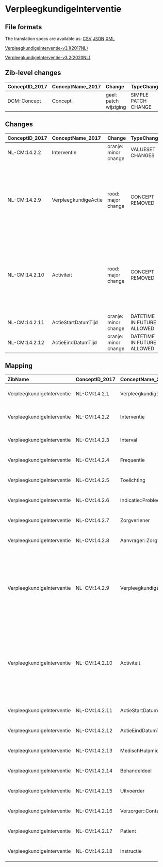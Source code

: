 # VerpleegkundigeInterventie
## File formats

The translation specs are available as: 
[CSV](../csv/VerpleegkundigeInterventie.csv) [JSON](../json/VerpleegkundigeInterventie.json) [XML](../xml/VerpleegkundigeInterventie.xml)



[VerpleegkundigeInterventie-v3.1(2017NL)](https://zibs.nl/wiki/VerpleegkundigeInterventie-v3.1(2017NL))

[VerpleegkundigeInterventie-v3.2(2020NL)](https://zibs.nl/wiki/VerpleegkundigeInterventie-v3.2(2020NL))







## Zib-level changes

| ConceptID_2017   | ConceptName_2017   | Change                | TypeChange          | Omschrijving                         |
|:-----------------|:-------------------|:----------------------|:--------------------|:-------------------------------------|
| DCM::Concept     | Concept            | geel: patch wijziging | SIMPLE PATCH CHANGE | Tekstwijziging defintie van concept. |

## Changes

| ConceptID_2017   | ConceptName_2017     | Change               | TypeChange                 | Impact_heen   | TRANSLATIE_spec_heen                                                                                              | Impact_terug   | TRANSLATIE_spec_terug                                              | Omschrijving                                                                                                                                                                                                                                                             |
|:-----------------|:---------------------|:---------------------|:---------------------------|:--------------|:------------------------------------------------------------------------------------------------------------------|:---------------|:-------------------------------------------------------------------|:-------------------------------------------------------------------------------------------------------------------------------------------------------------------------------------------------------------------------------------------------------------------------|
| NL-CM:14.2.2     | Interventie          | oranje: minor change | VALUESET CHANGES           | Low           | valuesets 2017 -> valueset 2020 regel                                                                             | Medium         | valuesets 2017 <- valueset 2020 regel                              | beschrijving concept aangepast en NIC codelijst is vervallen                                                                                                                                                                                                             |
| NL-CM:14.2.9     | VerpleegkundigeActie | rood: major change   | CONCEPT REMOVED            | High          | IF [blank]source->target ELSE [toon en stuur de inhoud van dit data item als vrije tekst naar een 2020 ontvanger] | Low            |                                                                    | Het tussenliggende VerpleegkundigeActie niveau (container) met bijbehorende omschrijving (Activiteit) is verwijderd en alle overige data-elementen die aan VerpleegkundigeActie verbonden waren zijn nu direct gekoppeld aan het rootconcept VerpleegkundigeInterventie. |
| NL-CM:14.2.10    | Activiteit           | rood: major change   | CONCEPT REMOVED            | High          | IF [blank]source->target ELSE [toon en stuur de inhoud van dit data item als vrije tekst naar een 2020 ontvanger] | Low            |                                                                    | Het tussenliggende VerpleegkundigeActie niveau (container) met bijbehorende omschrijving (Activiteit) is verwijderd en alle overige data-elementen die aan VerpleegkundigeActie verbonden waren zijn nu direct gekoppeld aan het rootconcept VerpleegkundigeInterventie. |
| NL-CM:14.2.11    | ActieStartDatumTijd  | oranje: minor change | DATETIME IN FUTURE ALLOWED | Low           |                                                                                                                   | Medium         | IF [datetime]> TODAY> remove check for dates in future on 2017 zib | datum in toekomst nu toegestaan                                                                                                                                                                                                                                          |
| NL-CM:14.2.12    | ActieEindDatumTijd   | oranje: minor change | DATETIME IN FUTURE ALLOWED | Low           |                                                                                                                   | Medium         | IF [datetime]> TODAY> remove check for dates in future on 2017 zib | datum in toekomst nu toegestaan                                                                                                                                                                                                                                          |

## Mapping

| ZibName                    | ConceptID_2017   | ConceptName_2017           | Codelists_2017                                       | Change                  | ConceptID_2020   | ConceptName_2020               | Codelists_2020             | Bits               | Omschrijving                                                                                                                                                                                                                                                             | TypeChange                 | Impact_heen   | TRANSLATIE_spec_heen                                                                                              | Impact_terug   | TRANSLATIE_spec_terug                                              |
|:---------------------------|:-----------------|:---------------------------|:-----------------------------------------------------|:------------------------|:-----------------|:-------------------------------|:---------------------------|:-------------------|:-------------------------------------------------------------------------------------------------------------------------------------------------------------------------------------------------------------------------------------------------------------------------|:---------------------------|:--------------|:------------------------------------------------------------------------------------------------------------------|:---------------|:-------------------------------------------------------------------|
| VerpleegkundigeInterventie | NL-CM:14.2.1     | VerpleegkundigeInterventie |                                                      | groen: geen wijzigingen | NL-CM:14.2.1     | VerpleegkundigeInterventie     |                            |                    |                                                                                                                                                                                                                                                                          |                            |               |                                                                                                                   |                |                                                                    |
| VerpleegkundigeInterventie | NL-CM:14.2.2     | Interventie                | InterventieNICCodelijst ; InterventieSnomedCodelijst | oranje: minor change    | NL-CM:14.2.2     | Interventie                    | InterventieSnomedCodelijst | ZIB-728 ; ZIB-1252 | beschrijving concept aangepast en NIC codelijst is vervallen                                                                                                                                                                                                             | VALUESET CHANGES           | Low           | valuesets 2017 -> valueset 2020 regel                                                                             | Medium         | valuesets 2017 <- valueset 2020 regel                              |
| VerpleegkundigeInterventie | NL-CM:14.2.3     | Interval                   |                                                      | groen: geen wijzigingen | NL-CM:14.2.3     | Interval                       |                            |                    |                                                                                                                                                                                                                                                                          |                            |               |                                                                                                                   |                |                                                                    |
| VerpleegkundigeInterventie | NL-CM:14.2.4     | Frequentie                 |                                                      | groen: geen wijzigingen | NL-CM:14.2.4     | Frequentie                     |                            |                    |                                                                                                                                                                                                                                                                          |                            |               |                                                                                                                   |                |                                                                    |
| VerpleegkundigeInterventie | NL-CM:14.2.5     | Toelichting                |                                                      | groen: geen wijzigingen | NL-CM:14.2.5     | Toelichting                    |                            |                    |                                                                                                                                                                                                                                                                          |                            |               |                                                                                                                   |                |                                                                    |
| VerpleegkundigeInterventie | NL-CM:14.2.6     | Indicatie::Probleem        |                                                      | groen: geen wijzigingen | NL-CM:14.2.6     | Indicatie::Probleem            |                            |                    |                                                                                                                                                                                                                                                                          |                            |               |                                                                                                                   |                |                                                                    |
| VerpleegkundigeInterventie | NL-CM:14.2.7     | Zorgverlener               |                                                      | groen: geen wijzigingen | NL-CM:14.2.7     | Zorgverlener                   |                            |                    |                                                                                                                                                                                                                                                                          |                            |               |                                                                                                                   |                |                                                                    |
| VerpleegkundigeInterventie | NL-CM:14.2.8     | Aanvrager::Zorgverlener    |                                                      | groen: geen wijzigingen | NL-CM:14.2.8     | Aanvrager::Zorgverlener        |                            |                    |                                                                                                                                                                                                                                                                          |                            |               |                                                                                                                   |                |                                                                    |
| VerpleegkundigeInterventie | NL-CM:14.2.9     | VerpleegkundigeActie       |                                                      | rood: major change      | NL-CM:14.2.9     | **concept verwijderd in 2020** |                            | ZIB-728            | Het tussenliggende VerpleegkundigeActie niveau (container) met bijbehorende omschrijving (Activiteit) is verwijderd en alle overige data-elementen die aan VerpleegkundigeActie verbonden waren zijn nu direct gekoppeld aan het rootconcept VerpleegkundigeInterventie. | CONCEPT REMOVED            | High          | IF [blank]source->target ELSE [toon en stuur de inhoud van dit data item als vrije tekst naar een 2020 ontvanger] | Low            |                                                                    |
| VerpleegkundigeInterventie | NL-CM:14.2.10    | Activiteit                 |                                                      | rood: major change      | NL-CM:14.2.10    | **concept verwijderd in 2020** |                            | ZIB-728            | Het tussenliggende VerpleegkundigeActie niveau (container) met bijbehorende omschrijving (Activiteit) is verwijderd en alle overige data-elementen die aan VerpleegkundigeActie verbonden waren zijn nu direct gekoppeld aan het rootconcept VerpleegkundigeInterventie. | CONCEPT REMOVED            | High          | IF [blank]source->target ELSE [toon en stuur de inhoud van dit data item als vrije tekst naar een 2020 ontvanger] | Low            |                                                                    |
| VerpleegkundigeInterventie | NL-CM:14.2.11    | ActieStartDatumTijd        |                                                      | oranje: minor change    | NL-CM:14.2.11    | ActieStartDatumTijd            |                            | ZIB-821            | datum in toekomst nu toegestaan                                                                                                                                                                                                                                          | DATETIME IN FUTURE ALLOWED | Low           |                                                                                                                   | Medium         | IF [datetime]> TODAY> remove check for dates in future on 2017 zib |
| VerpleegkundigeInterventie | NL-CM:14.2.12    | ActieEindDatumTijd         |                                                      | oranje: minor change    | NL-CM:14.2.12    | ActieEindDatumTijd             |                            | ZIB-821            | datum in toekomst nu toegestaan                                                                                                                                                                                                                                          | DATETIME IN FUTURE ALLOWED | Low           |                                                                                                                   | Medium         | IF [datetime]> TODAY> remove check for dates in future on 2017 zib |
| VerpleegkundigeInterventie | NL-CM:14.2.13    | MedischHulpmiddel          |                                                      | groen: geen wijzigingen | NL-CM:14.2.13    | MedischHulpmiddel              |                            |                    |                                                                                                                                                                                                                                                                          |                            |               |                                                                                                                   |                |                                                                    |
| VerpleegkundigeInterventie | NL-CM:14.2.14    | Behandeldoel               |                                                      | groen: geen wijzigingen | NL-CM:14.2.14    | Behandeldoel                   |                            |                    |                                                                                                                                                                                                                                                                          |                            |               |                                                                                                                   |                |                                                                    |
| VerpleegkundigeInterventie | NL-CM:14.2.15    | Uitvoerder                 |                                                      | groen: geen wijzigingen | NL-CM:14.2.15    | Uitvoerder                     |                            |                    |                                                                                                                                                                                                                                                                          |                            |               |                                                                                                                   |                |                                                                    |
| VerpleegkundigeInterventie | NL-CM:14.2.16    | Verzorger::ContactPersoon  |                                                      | groen: geen wijzigingen | NL-CM:14.2.16    | Verzorger::ContactPersoon      |                            |                    |                                                                                                                                                                                                                                                                          |                            |               |                                                                                                                   |                |                                                                    |
| VerpleegkundigeInterventie | NL-CM:14.2.17    | Patient                    |                                                      | groen: geen wijzigingen | NL-CM:14.2.17    | Patient                        |                            |                    |                                                                                                                                                                                                                                                                          |                            |               |                                                                                                                   |                |                                                                    |
| VerpleegkundigeInterventie | NL-CM:14.2.18    | Instructie                 |                                                      | groen: geen wijzigingen | NL-CM:14.2.18    | Instructie                     |                            |                    |                                                                                                                                                                                                                                                                          |                            |               |                                                                                                                   |                |                                                                    |

